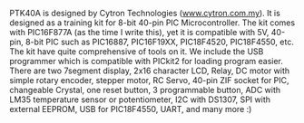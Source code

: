 PTK40A is designed by Cytron Technologies (www.cytron.com.my). It is designed as a training kit for 8-bit 40-pin PIC Microcontroller. The kit comes with PIC16F877A (as the time I write this), yet it is compatible with 5V, 40-pin, 8-bit PIC such as PIC16887, PIC16F19XX, PIC18F4520, PIC18F4550, etc. The kit have quite comprehensive of tools on it. We include the USB programmer which is compatible with PICkit2 for loading program easier. There are two 7segment display, 2x16 character LCD, Relay, DC motor with simple rotary encoder, stepper motor, RC Servo, 40-pin ZIF socket for PIC, changeable Crystal, one reset button, 3 programmable button, ADC with LM35 temperature sensor or potentiometer, I2C with DS1307, SPI with external EEPROM, USB for PIC18F4550, UART, and many more :)